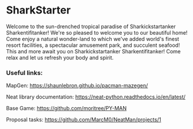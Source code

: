 # SharkStarter #
Welcome to the sun-drenched tropical paradise of Sharkickstartanker Sharkentifitanker!
We're so pleased to welcome you to our beautiful home!
Come enjoy a natural wonder-land to which we've added
world's finest resort facilities, a spectacular amusement park,
and succulent seafood!
This and more await you on Sharkickstartanker Sharkentifitanker!
Come relax and let us refresh your body and spirit.


### Useful links: ###

MapGen: 
https://shaunlebron.github.io/pacman-mazegen/

Neat library documentation: 
https://neat-python.readthedocs.io/en/latest/

Base Game: 
https://github.com/moritree/PY-MAN

Proposal tasks:
https://github.com/MarcM0/NeatMan/projects/1
